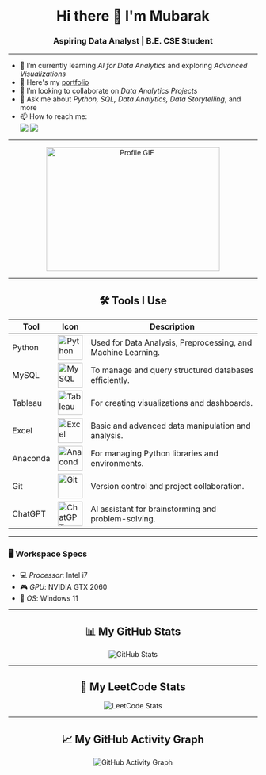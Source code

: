 <div align="center">
  <h1>Hi there 👋 I'm Mubarak</h1>
  <h3>Aspiring Data Analyst | B.E. CSE Student</h3>
</div>

---

- 🌱 I’m currently learning *AI for Data Analytics* and exploring *Advanced Visualizations*  
- 🔭 Here's my [portfolio](mubarak-04.netlify.app/ )  
- 👯 I’m looking to collaborate on *Data Analytics Projects*  
- 💬 Ask me about *Python, SQL, Data Analytics, Data Storytelling*, and more  
- 📫 How to reach me:  
  [<img src="https://img.shields.io/badge/LinkedIn-md--mubarak-blue?style=for-the-badge&logo=linkedin" />](https://www.linkedin.com/in/md-mubarak) 
  [<img src="https://img.shields.io/badge/Instagram-muba.__.rak-pink?style=for-the-badge&logo=instagram" />](https://www.instagram.com/muba.__.rak/)  

---

<div align="center">
  <img src="https://github.com/Mubarak-04/gethub_ex_1/blob/img-pro/prof_gif.gif" width="350" height="250" alt="Profile GIF">
</div>

---

<div align="center">
  <h2>🛠️ Tools I Use</h2>
</div>

<div align="center">
  <table>
    <thead>
      <tr>
        <th>Tool</th>
        <th>Icon</th>
        <th>Description</th>
      </tr>
    </thead>
    <tbody>
      <tr>
        <td>Python</td>
        <td><img src="https://img.icons8.com/color/48/000000/python.png" title="Python" height="50" /></td>
        <td>Used for Data Analysis, Preprocessing, and Machine Learning.</td>
      </tr>
      <tr>
        <td>MySQL</td>
        <td><img src="https://img.icons8.com/color/48/000000/mysql-logo.png" title="MySQL" height="50" /></td>
        <td>To manage and query structured databases efficiently.</td>
      </tr>
      <tr>
        <td>Tableau</td>
        <td><img src="https://img.icons8.com/color/48/000000/tableau-software.png" title="Tableau" height="50" /></td>
        <td>For creating visualizations and dashboards.</td>
      </tr>
      <tr>
        <td>Excel</td>
        <td><img src="https://img.icons8.com/color/48/000000/microsoft-excel.png" title="Excel" height="50" /></td>
        <td>Basic and advanced data manipulation and analysis.</td>
      </tr>
      <tr>
        <td>Anaconda</td>
        <td><img src="https://img.icons8.com/dusk/64/000000/anaconda.png" title="Anaconda" height="50" /></td>
        <td>For managing Python libraries and environments.</td>
      </tr>
      <tr>
        <td>Git</td>
        <td><img src="https://img.icons8.com/color/48/000000/git.png" title="Git" height="50" /></td>
        <td>Version control and project collaboration.</td>
      </tr>
      <tr>
        <td>ChatGPT</td>
        <td><img src="https://img.icons8.com/fluency/48/000000/chatgpt.png" title="ChatGPT" height="50" /></td>
        <td>AI assistant for brainstorming and problem-solving.</td>
      </tr>
    </tbody>
  </table>
</div>

---

### 🖥️ Workspace Specs  
- 💻 *Processor*: Intel i7  
- 🎮 *GPU*: NVIDIA GTX 2060  
- 💾 *OS*: Windows 11  

---

<div align="center">
  <h2>📊 My GitHub Stats</h2>
  <img src="https://github-readme-stats.vercel.app/api?username=Mubarak-04&theme=dark&show_icons=true&hide=issues,contribs" alt="GitHub Stats">
</div>

---

<div align="center">
  <h2>🔢 My LeetCode Stats</h2>
  <img src="https://leetcard.jacoblin.cool/Muba_rak?theme=dark" alt="LeetCode Stats">
</div>

---

<div align="center">
  <h2>📈 My GitHub Activity Graph</h2>
  <img src="https://github-readme-activity-graph.vercel.app/graph?username=Mubarak-04&bg_color=000000&color=ffffff&line=51f565&point=ffffff&area=true&hide_border=true" alt="GitHub Activity Graph">
</div>
